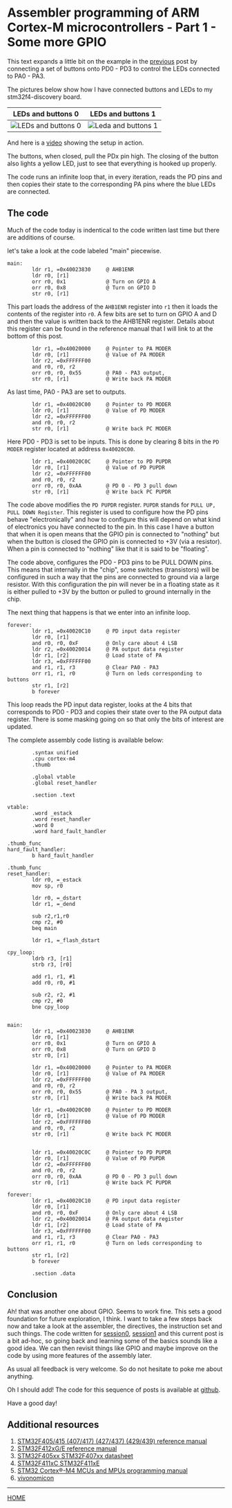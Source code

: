 

# Assembler programming of ARM Cortex-M microcontrollers - Part 1 - Some more GPIO


This text expands a little bit on the example in the
[previous](https://svenssonjoel.github.io/pages-2021/cortex-m-assembler-1-hardfault/index.html)
post by connecting a set of buttons onto PD0 - PD3 to control the LEDs
connected to PA0 - PA3.

The pictures below show how I have connected buttons and LEDs to my stm32f4-discovery board. 

| LEDs and buttons 0 | LEDs and buttons 1
| --- | --- |
| ![LEDs and buttons 0](./media/buttonled0.jpg) | ![Leda and buttons 1](./media/buttonled1.jpg) | 

And here is a [video](https://youtu.be/dvhl-cGmEdY) showing the setup in action. 

The buttons, when closed, pull the PDx pin high. The closing of the
button also lights a yellow LED, just to see that everything is hooked
up properly.

The code runs an infinite loop that, in every iteration, reads the PD
pins and then copies their state to the corresponding PA pins where
the blue LEDs are connected.


## The code

Much of the code today is indentical to the code written last time but
there are additions of course.

let's take a look at the code labeled "main" piecewise.

```
main:
        ldr r1, =0x40023830     @ AHB1ENR
        ldr r0, [r1]
        orr r0, 0x1             @ Turn on GPIO A        
        orr r0, 0x8             @ Turn on GPIO D
        str r0, [r1]
```
This part loads the address of the `AHB1ENR` register into `r1` then
it loads the contents of the register into `r0`. A few bits are set to turn
on GPIO A and D and then the value is written back to the AHB1ENR register.
Details about this register can be found in the reference manual that I will
link to at the bottom of this post. 


```
        ldr r1, =0x40020000     @ Pointer to PA MODER
        ldr r0, [r1]            @ Value of PA MODER
        ldr r2, =0xFFFFFF00
        and r0, r0, r2
        orr r0, r0, 0x55        @ PA0 - PA3 output, 
        str r0, [r1]            @ Write back PA MODER
```
As last time, PA0 - PA3 are set to outputs.

``` 
        ldr r1, =0x40020C00     @ Pointer to PD MODER
        ldr r0, [r1]            @ Value of PD MODER
        ldr r2, =0xFFFFFF00
        and r0, r0, r2
        str r0, [r1]            @ Write back PC MODER
```

Here PD0 - PD3 is set to be inputs. This is done by clearing
8 bits in the `PD MODER` register located at address `0x40020C00`.

``` 
        ldr r1, =0x40020C0C     @ Pointer to PD PUPDR
        ldr r0, [r1]            @ Value of PD PUPDR
        ldr r2, =0xFFFFFF00
        and r0, r0, r2
        orr r0, r0, 0xAA        @ PD 0 - PD 3 pull down
        str r0, [r1]            @ Write back PC PUPDR
```

The code above modifies the `PD PUPDR` register. `PUPDR` stands for
`PULL UP, PULL DOWN Register`. This register is used to configure how
the PD pins behave "electronically" and how to configure this will depend
on what kind of electronics you have connected to the pin.
In this case I have a button that when it is open means that the GPIO pin
is connected to "nothing" but when the button is closed the GPIO pin is
connected to +3V (via a resistor). When a pin is connected to "nothing" like that
it is said to be "floating".

The code above, configures the PD0 - PD3 pins to be PULL DOWN pins.
This means that internally in the "chip", some switches (transistors)
will be configured in such a way that the pins are connected to ground
via a large resistor. With this configuration the pin will never be in
a floating state as it is either pulled to +3V by the button or pulled
to ground internally in the chip. 


The next thing that happens is that we enter into an infinite loop. 
``` 
forever:
        ldr r1, =0x40020C10     @ PD input data register
        ldr r0, [r1]
        and r0, r0, 0xF         @ Only care about 4 LSB 
        ldr r2, =0x40020014     @ PA output data register
        ldr r1, [r2]            @ Load state of PA
        ldr r3, =0xFFFFFF00     
        and r1, r1, r3          @ Clear PA0 - PA3
        orr r1, r1, r0          @ Turn on leds corresponding to buttons
        str r1, [r2]
        b forever
``` 

This loop reads the PD input data register, looks at the 4 bits that corresponds to
PD0 - PD3 and copies their state over to the PA output data register. There
is some masking going on so that only the bits of interest are updated. 

The complete assembly code listing is available below:

```
        .syntax unified
        .cpu cortex-m4
        .thumb
        
        .global vtable
        .global reset_handler

        .section .text
        
vtable:
        .word _estack
        .word reset_handler
        .word 0
        .word hard_fault_handler

.thumb_func     
hard_fault_handler:
        b hard_fault_handler

.thumb_func     
reset_handler:
        ldr r0, =_estack
        mov sp, r0
                
        ldr r0, =_dstart
        ldr r1, =_dend

        sub r2,r1,r0
        cmp r2, #0
        beq main

        ldr r1, =_flash_dstart
        
cpy_loop:
        ldrb r3, [r1]
        strb r3, [r0] 

        add r1, r1, #1
        add r0, r0, #1
        
        sub r2, r2, #1
        cmp r2, #0
        bne cpy_loop
        

main:
        ldr r1, =0x40023830     @ AHB1ENR
        ldr r0, [r1]
        orr r0, 0x1             @ Turn on GPIO A        
        orr r0, 0x8             @ Turn on GPIO D
        str r0, [r1]

        ldr r1, =0x40020000     @ Pointer to PA MODER
        ldr r0, [r1]            @ Value of PA MODER
        ldr r2, =0xFFFFFF00
        and r0, r0, r2
        orr r0, r0, 0x55        @ PA0 - PA 3 output, 
        str r0, [r1]            @ Write back PA MODER   

        ldr r1, =0x40020C00     @ Pointer to PD MODER
        ldr r0, [r1]            @ Value of PD MODER
        ldr r2, =0xFFFFFF00
        and r0, r0, r2
        str r0, [r1]            @ Write back PC MODER   


        ldr r1, =0x40020C0C     @ Pointer to PD PUPDR
        ldr r0, [r1]            @ Value of PD PUPDR
        ldr r2, =0xFFFFFF00
        and r0, r0, r2
        orr r0, r0, 0xAA        @ PD 0 - PD 3 pull down
        str r0, [r1]            @ Write back PC PUPDR   

forever:
        ldr r1, =0x40020C10     @ PD input data register
        ldr r0, [r1]
        and r0, r0, 0xF         @ Only care about 4 LSB 
        ldr r2, =0x40020014     @ PA output data register
        ldr r1, [r2]            @ Load state of PA
        ldr r3, =0xFFFFFF00     
        and r1, r1, r3          @ Clear PA0 - PA3
        orr r1, r1, r0          @ Turn on leds corresponding to buttons
        str r1, [r2]
        b forever

        .section .data 
```


## Conclusion

Ah! that was another one about GPIO. Seems to work fine. This sets a
good foundation for future exploration, I think. I want to take a few
steps back now and take a look at the assembler, the directives, the
instruction set and such things. The code written for
[session0](https://svenssonjoel.github.io/pages-2021/cortex-m-assembler-0/index),
[session1](https://svenssonjoel.github.io/pages-2021/cortex-m-assembler-1-hardfault/index.html)
and this current post is a bit ad-hoc, so going back and learning some
of the basics sounds like a good idea. We can then revisit things like
GPIO and maybe improve on the code by using more features of the
assembly later.

As usual all feedback is very welcome. So do not hesitate to poke me about anything. 

Oh I should add! The code for this sequence of posts is available at
[github](https://github.com/svenssonjoel/Learning-ARM-Cortex-M-Assembly).

Have a good day!

## Additional resources 

1. [STM32F405/415 (407/417) (427/437) (429/439) reference
   manual](https://www.st.com/content/ccc/resource/technical/document/reference_manual/3d/6d/5a/66/b4/99/40/d4/DM00031020.pdf/files/DM00031020.pdf/jcr:content/translations/en.DM00031020.pdf)
2. [STM32F412xG/E reference manual](https://www.st.com/content/ccc/resource/technical/document/reference_manual/9b/53/39/1c/f7/01/4a/79/DM00119316.pdf/files/DM00119316.pdf/jcr:content/translations/en.DM00119316.pdf)
3. [STM32F405xx STM32F407xx datasheet](https://www.st.com/content/ccc/resource/technical/document/datasheet/ef/92/76/6d/bb/c2/4f/f7/DM00037051.pdf/files/DM00037051.pdf/jcr:content/translations/en.DM00037051.pdf)
4. [STM32F411xC STM32F411xE](https://www.st.com/content/ccc/resource/technical/document/datasheet/b3/a5/46/3b/b4/e5/4c/85/DM00115249.pdf/files/DM00115249.pdf/jcr:content/translations/en.DM00115249.pdf)
5. [STM32 Cortex®-M4 MCUs and MPUs programming manual](https://www.st.com/content/ccc/resource/technical/document/programming_manual/6c/3a/cb/e7/e4/ea/44/9b/DM00046982.pdf/files/DM00046982.pdf/jcr:content/translations/en.DM00046982.pdf)
6. [vivonomicon](https://vivonomicon.com/2018/04/02/bare-metal-stm32-programming-part-1-hello-arm/)

___

[HOME](https://svenssonjoel.github.io)
